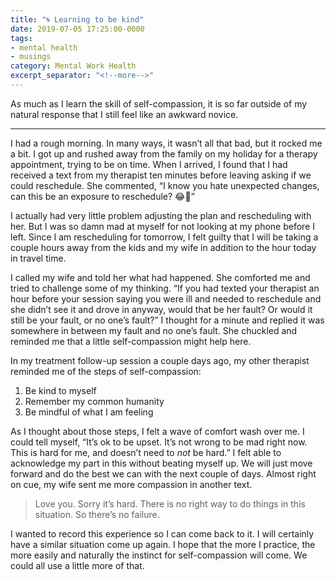 ```yaml
---
title: "🌀 Learning to be kind"
date: 2019-07-05 17:25:00-0000
tags:
- mental health
- musings
category: Mental Work Health
excerpt_separator: "<!--more-->"
---
```


As much as I learn the skill of self-compassion, it is so far outside of my natural response that I still feel like an awkward novice.

<!--more-->

***

I had a rough morning. In many ways, it wasn’t all that bad, but it rocked me a bit. I got up and rushed away from the family on my holiday for a therapy appointment, trying to be on time. When I arrived, I found that I had received a text from my therapist ten minutes before leaving asking if we could reschedule. She commented, “I know you hate unexpected changes, can this be an exposure to reschedule? 😂😬”

I actually had very little problem adjusting the plan and rescheduling with her. But I was so damn mad at myself for not looking at my phone before I left. Since I am rescheduling for tomorrow, I felt guilty that I will be taking a couple hours away from the kids and my wife in addition to the hour today in travel time.

I called my wife and told her what had happened. She comforted me and tried to challenge some of my thinking. “If you had texted your therapist an hour before your session saying you were ill and needed to reschedule and she didn’t see it and drove in anyway, would that be her fault? Or would it still be your fault, or no one’s fault?” I thought for a minute and replied it was somewhere in between my fault and no one’s fault. She chuckled and reminded me that a little self-compassion might help here.

In my treatment follow-up session a couple days ago, my other therapist reminded me of the steps of self-compassion:

1. Be kind to myself
2. Remember my common humanity
3. Be mindful of what I am feeling

As I thought about those steps, I felt a wave of comfort wash over me. I could tell myself, “It’s ok to be upset. It’s not wrong to be mad right now. This is hard for me, and doesn’t need to *not* be hard.” I felt able to acknowledge my part in this without beating myself up. We will just move forward and do the best we can with the next couple of days. Almost right on cue, my wife sent me more compassion in another text.

> Love you. Sorry it’s hard. There is no right way to do things in this situation. So there’s no failure.

I wanted to record this experience so I can come back to it. I will certainly have a similar situation come up again. I hope that the more I practice, the more easily and naturally the instinct for self-compassion will come. We could all use a little more of that.
